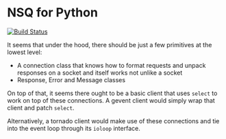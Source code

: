 NSQ for Python
==============
[![Build Status](https://travis-ci.org/dlecocq/nsq-py.png)](https://travis-ci.org/dlecocq/nsq-py)

It seems that under the hood, there should be just a few primitives at the
lowest level:

- A connection class that knows how to format requests and unpack responses on
    a socket and itself works not unlike a socket
- Response, Error and Message classes

On top of that, it seems there ought to be a basic client that uses `select` to
work on top of these connections. A gevent client would simply wrap that client
and patch `select`.

Alternatively, a tornado client would make use of these connections and tie into
the event loop through its `ioloop` interface.